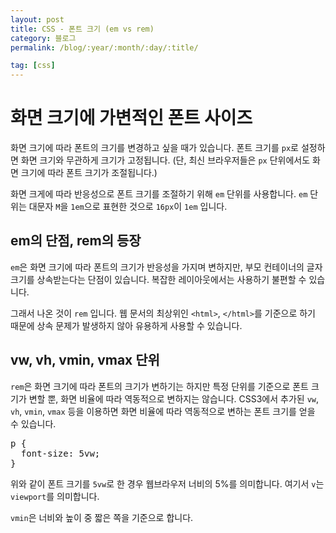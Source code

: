 ```yaml
---
layout: post
title: CSS - 폰트 크기 (em vs rem)
category: 블로그
permalink: /blog/:year/:month/:day/:title/

tag: [css]
---
```


# 화면 크기에 가변적인 폰트 사이즈

화면 크기에 따라 폰트의 크기를 변경하고 싶을 때가 있습니다. 폰트 크기를 `px`로 설정하면 화면 크기와 무관하게 크기가 고정됩니다. (단, 최신 브라우저들은 `px` 단위에서도 화면 크기에 따라 폰트 크기가 조절됩니다.)

화면 크게에 따라 반응성으로 폰트 크기를 조절하기 위해 `em` 단위를 사용합니다.
`em` 단위는 대문자 `M`을 `1em`으로 표현한 것으로 `16px`이 `1em` 입니다.

## em의 단점, rem의 등장

`em`은 화면 크기에 따라 폰트의 크기가 반응성을 가지며 변하지만, 부모 컨테이너의 글자 크기를 상속받는다는 단점이 있습니다. 복잡한 레이아웃에서는 사용하기 불편할 수 있습니다.

그래서 나온 것이 `rem` 입니다. 웹 문서의 최상위인 `<html>`, `</html>`를 기준으로 하기 때문에 상속 문제가 발생하지 않아 유용하게 사용할 수 있습니다.

## vw, vh, vmin, vmax 단위

`rem`은 화면 크기에 따라 폰트의 크기가 변하기는 하지만 특정 단위를 기준으로 폰트 크기가 변할 뿐, 화면 비율에 따라 역동적으로 변하지는 않습니다. CSS3에서 추가된 `vw`, `vh`, `vmin`, `vmax` 등을 이용하면 화면 비율에 따라 역동적으로 변하는 폰트 크기를 얻을 수 있습니다.

<pre class="prettyprint">
p {
  font-size: 5vw;
}
</pre>

위와 같이 폰트 크기를 `5vw`로 한 경우 웹브라우저 너비의 5%를 의미합니다. 여기서 `v`는 `viewport`를 의미합니다.

`vmin`은 너비와 높이 중 짧은 쪽을 기준으로 합니다.